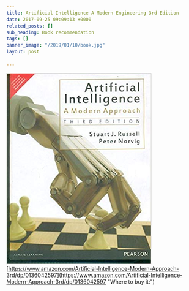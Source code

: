 ```yaml
---
title: Artificial Intelligence A Modern Engineering 3rd Edition
date: 2017-09-25 09:09:13 +0000
related_posts: []
sub_heading: Book recommendation
tags: []
banner_image: "/2019/01/10/book.jpg"
layout: post

---
```

![](/uploads/2019/01/10/book.jpg)[https://www.amazon.com/Artificial-Intelligence-Modern-Approach-3rd/dp/0136042597](https://www.amazon.com/Artificial-Intelligence-Modern-Approach-3rd/dp/0136042597 "Where to buy it:")